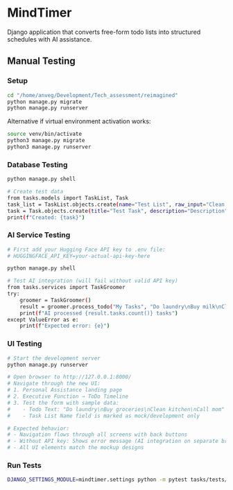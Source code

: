 # MindTimer

Django application that converts free-form todo lists into structured schedules with AI assistance.

## Manual Testing

### Setup
```bash
cd "/home/anveg/Development/Tech_assessment/reimagined"
python manage.py migrate
python manage.py runserver
```

Alternative if virtual environment activation works:
```bash
source venv/bin/activate
python3 manage.py migrate
python3 manage.py runserver
```

### Database Testing
```bash
python manage.py shell

# Create test data
from tasks.models import TaskList, Task
task_list = TaskList.objects.create(name="Test List", raw_input="Clean kitchen\nBuy groceries")
task = Task.objects.create(title="Test Task", description="Description", estimated_duration=30, task_list=task_list)
print(f"Created: {task}")
```

### AI Service Testing
```bash
# First add your Hugging Face API key to .env file:
# HUGGINGFACE_API_KEY=your-actual-api-key-here

python manage.py shell

# Test AI integration (will fail without valid API key)
from tasks.services import TaskGroomer
try:
    groomer = TaskGroomer()
    result = groomer.process_todo("My Tasks", "Do laundry\nBuy milk\nClean room")
    print(f"AI processed {result.tasks.count()} tasks")
except ValueError as e:
    print(f"Expected error: {e}")
```

### UI Testing
```bash
# Start the development server
python manage.py runserver

# Open browser to http://127.0.0.1:8000/
# Navigate through the new UI:
# 1. Personal Assistance landing page
# 2. Executive Function → ToDo Timeline
# 3. Test the form with sample data:
#    - Todo Text: "Do laundry\nBuy groceries\nClean kitchen\nCall mom"
#    - Task List Name field is marked as mock/development only

# Expected behavior:
# - Navigation flows through all screens with back buttons
# - Without API key: Shows error message (AI integration on separate branch)
# - All UI elements match the mockup designs
```

### Run Tests
```bash
DJANGO_SETTINGS_MODULE=mindtimer.settings python -m pytest tasks/tests/ -v
```